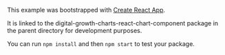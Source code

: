This example was bootstrapped with [Create React App](https://github.com/facebook/create-react-app).

It is linked to the digital-growth-charts-react-chart-component package in the parent directory for development purposes.

You can run `npm install` and then `npm start` to test your package.
